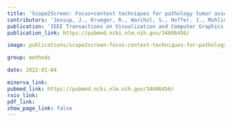 ```yaml
---
title: 'Scope2Screen: Focus+context techniques for pathology tumor assessment in multivariate image data.'
contributors: 'Jessup, J., Krueger, R., Warchol, S., Hoffer. J., Muhlich, J.L., Ritch, C.C., Gaglia, G., Coy, S., Chen Y.-A., Lin J-.R., Santagata, S., Sorger, P.K., & Pfister, H. (2022).'
publication: 'IEEE Transactions on Visualization and Computer Graphics, 28(1), 259-269.'
publication_link: https://pubmed.ncbi.nlm.nih.gov/34606456/

image: publications/scope2screen-focus-context-techniques-for-pathology-tumor-assessment-in-multivariate-image-data.PNG

group: methods

date: 2022-01-04

minerva_link:
pubmed_link: https://pubmed.ncbi.nlm.nih.gov/34606456/
rxiv_link:
pdf_link:
show_page_link: false
---
```

